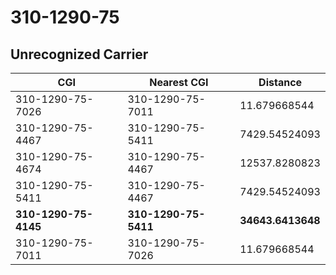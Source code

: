 # 310-1290-75
## Unrecognized Carrier


| CGI | Nearest CGI | Distance |
|-----|-------------|----------|
| 310-1290-75-7026 | 310-1290-75-7011 | 11.679668544 |
| 310-1290-75-4467 | 310-1290-75-5411 | 7429.54524093 |
| 310-1290-75-4674 | 310-1290-75-4467 | 12537.8280823 |
| 310-1290-75-5411 | 310-1290-75-4467 | 7429.54524093 |
| **310-1290-75-4145** | **310-1290-75-5411** | **34643.6413648** |
| 310-1290-75-7011 | 310-1290-75-7026 | 11.679668544 |

